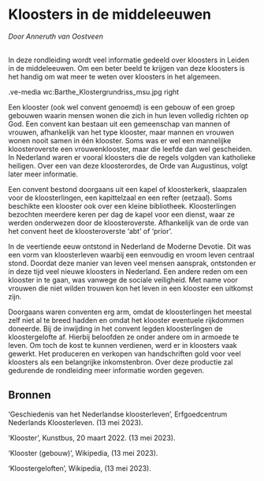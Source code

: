# Kloosters in de middeleeuwen
*Door Anneruth van Oostveen*
<br><br>

In deze rondleiding wordt veel informatie gedeeld over kloosters in Leiden in de middeleeuwen. Om een beter beeld te krijgen van deze kloosters is het handig om wat meer te weten over kloosters in het algemeen.

.ve-media wc:Barthe_Klostergrundriss_msu.jpg right

Een klooster (ook wel convent genoemd) is een gebouw of een groep gebouwen waarin mensen wonen die zich in hun leven volledig richten op God. Een convent kan bestaan uit een gemeenschap van mannen of vrouwen, afhankelijk van het type klooster, maar mannen en vrouwen wonen nooit samen in één klooster. Soms was er wel een mannelijke kloosteroverste een vrouwenklooster, maar die leefde dan wel gescheiden. In Nederland waren er vooral kloosters die de regels volgden van katholieke heiligen. Over een van deze kloosterordes, de Orde van Augustinus, volgt later meer informatie. 
    
Een convent bestond doorgaans uit een kapel of kloosterkerk, slaapzalen voor de kloosterlingen, een kapittelzaal en een refter (eetzaal). Soms beschikte een klooster ook over een kleine bibliotheek. Kloosterlingen bezochten meerdere keren per dag de kapel voor een dienst, waar ze werden onderwezen door de kloosteroverste. Afhankelijk van de orde van het convent heet de kloosteroverste ‘abt’ of ‘prior’.
    
In de veertiende eeuw ontstond in Nederland de Moderne Devotie. Dit was een vorm van kloosterleven waarbij een eenvoudig en vroom leven centraal stond. Doordat deze manier van leven veel mensen aansprak, ontstonden er in deze tijd veel nieuwe kloosters in Nederland. Een andere reden om een klooster in te gaan, was vanwege de sociale veiligheid. Met name voor vrouwen die niet wilden trouwen kon het leven in een klooster een uitkomst zijn.

Doorgaans waren conventen erg arm, omdat de kloosterlingen het meestal zelf niet al te breed hadden en omdat het klooster eventuele rijkdommen doneerde. Bij de inwijding in het convent legden kloosterlingen de kloostergelofte af. Hierbij beloofden ze onder andere om in armoede te leven. Om toch de kost te kunnen verdienen, werd er in kloosters vaak gewerkt. Het produceren en verkopen van handschriften gold voor veel kloosters als een belangrijke inkomstenbron. Over deze productie zal gedurende de rondleiding meer informatie worden gegeven.


## Bronnen

‘Geschiedenis van het Nederlandse kloosterleven’, Erfgoedcentrum Nederlands Kloosterleven.  (13 mei 2023). 

‘Klooster’, Kunstbus, 20 maart 2022.  (13 	mei 2023). 

‘Klooster (gebouw)’, Wikipedia,  (13 mei 	2023). 

‘Kloostergeloften’, Wikipedia,  (13 mei 		2023).